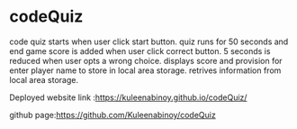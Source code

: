 # codeQuiz

code quiz starts when user click start button.
quiz runs for 50 seconds and end game
score is added when user click correct button.
5 seconds is reduced when user opts a wrong choice.
displays score and provision for enter player name to store in local area storage.
retrives information from local area storage.

Deployed website link :https://kuleenabinoy.github.io/codeQuiz/

github page:https://github.com/Kuleenabinoy/codeQuiz
